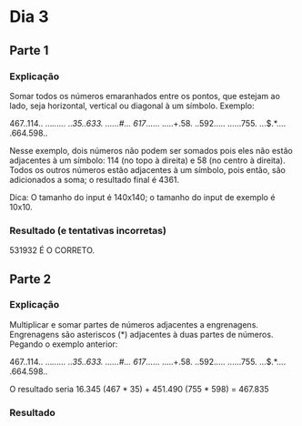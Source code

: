 # Dia 3

## Parte 1

### Explicação
Somar todos os números emaranhados entre os pontos, que estejam ao lado, seja horizontal, vertical ou diagonal à um símbolo.
Exemplo:

467..114..
...*......
..35..633.
......#...
617*......
.....+.58.
..592.....
......755.
...$.*....
.664.598..

Nesse exemplo, dois números não podem ser somados pois eles não estão adjacentes à um símbolo: 114 (no topo à direita) e 58 (no centro à direita). Todos os outros números estão adjacentes à um símbolo, pois então, são adicionados a soma; o resultado final é 4361.

Dica: O tamanho do input é 140x140; o tamanho do input de exemplo é 10x10.

### Resultado (e tentativas incorretas)
531932 É O CORRETO.

## Parte 2

### Explicação
Multiplicar e somar partes de números adjacentes a engrenagens. Engrenagens são asteriscos (\*) adjacentes à duas partes de números. Pegando o exemplo anterior:

467..114..
...*......
..35..633.
......#...
617*......
.....+.58.
..592.....
......755.
...$.*....
.664.598..

O resultado seria 16.345 (467 * 35) + 451.490 (755 * 598) = 467.835

### Resultado

